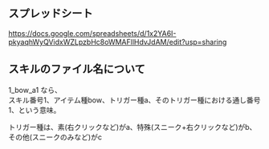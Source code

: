 ## スプレッドシート
https://docs.google.com/spreadsheets/d/1x2YA6I-pkyaqhWyQVidxWZLpzbHc8oWMAFllHdvJdAM/edit?usp=sharing


## スキルのファイル名について
1_bow_a1 なら、  
スキル番号1、アイテム種bow、トリガー種a、そのトリガー種における通し番号1、という意味。  

トリガー種は、素(右クリックなど)がa、特殊(スニーク+右クリックなど)がb、その他(スニークのみなど)がc  







